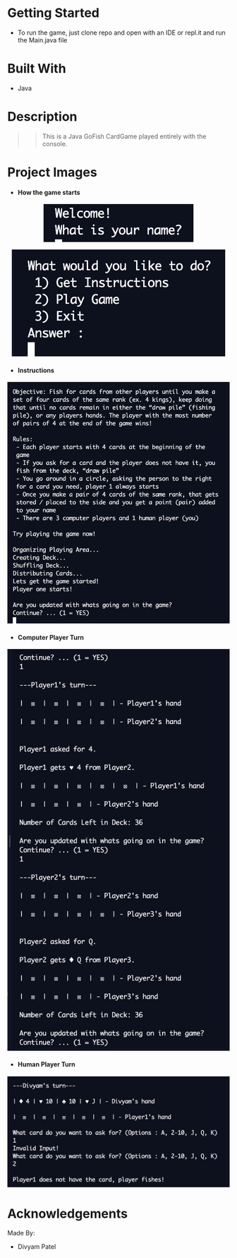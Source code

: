 # Getting Started 
* To run the game, just clone repo and open with an IDE or repl.it and run the Main.java file

# Built With 
* Java 

# Description 
>> This is a Java GoFish CardGame played entirely with the console. 

# Project Images 

- #### How the game starts  

<p align="center">
    <img src="readme_imgs/pic1.png" alt="Image">
<p align="center">
    <img src="readme_imgs/pic2.png" alt="Image">
    
- #### Instructions 

<p align="center">
    <img src="readme_imgs/pic3.png" alt="Image">
<br/>

- #### Computer Player Turn 

<p align="center">
    <img src="readme_imgs/pic4.png" alt="Image">
<br/>
   
- #### Human Player Turn 

<p align="center">
    <img src="readme_imgs/pic5.png" alt="Image">
<br/>

# Acknowledgements 
Made By: 
* Divyam Patel 

